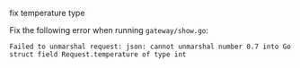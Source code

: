 fix temperature type

Fix the following error when running `gateway/show.go`:

    Failed to unmarshal request: json: cannot unmarshal number 0.7 into Go struct field Request.temperature of type int
